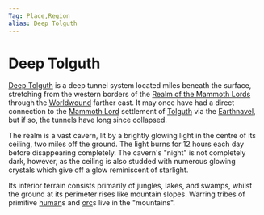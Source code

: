 ```yaml
---
Tag: Place,Region
alias: Deep Tolguth
---
```

# Deep Tolguth
[Deep Tolguth](https://pathfinderwiki.com/wiki/Deep_Tolguth) is a deep tunnel system located miles beneath the surface, stretching from the western borders of the [Realm of the Mammoth Lords](Realm-of-the-Mammoth-Lords) through the [Worldwound](Worldwound) farther east. It may once have had a direct connection to the [Mammoth Lord](Mammoth-Lord) settlement of [Tolguth](Tolguth) via the [Earthnavel](Earthnavel), but if so, the tunnels have long since collapsed.

The realm is a vast cavern, lit by a brightly glowing light in the centre of its ceiling, two miles off the ground. The light burns for 12 hours each day before disappearing completely. The cavern's "night" is not completely dark, however, as the ceiling is also studded with numerous glowing crystals which give off a glow reminiscent of starlight.

Its interior terrain consists primarily of jungles, lakes, and swamps, whilst the ground at its perimeter rises like mountain slopes. Warring tribes of primitive [human](human)s and [orc](orc)s live in the "mountains".